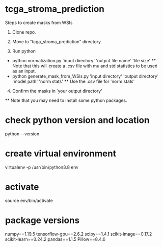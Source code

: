 # tcga_stroma_prediction

Steps to create masks from WSIs

1. Clone repo.

2. Move to "tcga_stroma_prediction" directory

3. Run python
- python normalization.py 'input directory' 'output file name' 'tile size'
** Note that this will create a .csv file with mu and std statistics to be used as an input.
- python generate_mask_from_WSIs.py 'input directory' 'output directory' 'model path' 'norm stats'
** Use the .csv file for 'norm stats'

4. Confirm the masks in 'your output directory'

** Note that you may need to install some python packages.

# check python version and location
python --version

# create virtual environment
virtualenv -p /usr/bin/python3.8 env

# activate
source env/bin/activate

# package versions
numpy==1.19.5
tensorflow-gpu==2.6.2
scipy==1.4.1
scikit-image==0.17.2
scikit-learn==0.24.2
pandas==1.1.5
Pillow==8.4.0

